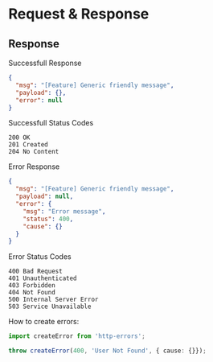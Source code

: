 # Request & Response


## Response

Successfull Response

```json
{
  "msg": "[Feature] Generic friendly message",
  "payload": {},
  "error": null
}
```

Successfull Status Codes

```
200 OK
201 Created
204 No Content
```


Error Response

```json
{
  "msg": "[Feature] Generic friendly message",
  "payload": null,
  "error": {
    "msg": "Error message",
    "status": 400,
    "cause": {}
  }
}
```

Error Status Codes

```
400 Bad Request
401 Unauthenticated
403 Forbidden
404 Not Found
500 Internal Server Error
503 Service Unavailable
```

How to create errors:

```typescript
import createError from 'http-errors';

throw createError(400, 'User Not Found', { cause: {}});
```